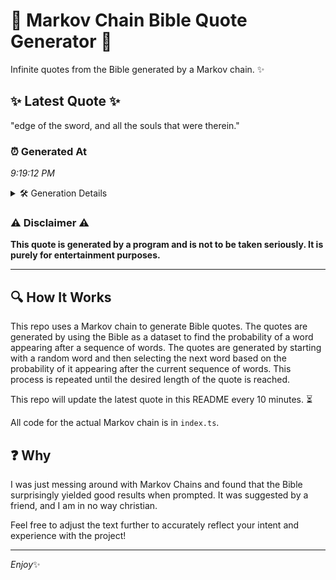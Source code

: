 # 📖 Markov Chain Bible Quote Generator 📖

Infinite quotes from the Bible generated by a Markov chain. ✨

## ✨ Latest Quote ✨
"edge of the sword, and all the souls that were therein."

### ⏰ Generated At
*9:19:12 PM*

<details>
    <summary>🛠️ Generation Details</summary>
    <p>
        <strong>🌱 Seed:</strong> edge<br>
        <strong>🔄 Iterations:</strong> 10<br>
        <strong>📜 Context History:</strong><br>[ edge ]: of<br>[ edge, of ]: the<br>[ edge, of, the ]: sword,<br>[ edge, of, the, sword, ]: and<br>[ edge, of, the, sword,, and ]: all<br>[ edge, of, the, sword,, and, all ]: the<br>[ of, the, sword,, and, all, the ]: souls<br>[ the, sword,, and, all, the, souls ]: that<br>[ sword,, and, all, the, souls, that ]: were<br>[ and, all, the, souls, that, were ]: therein.<br>
    </p>
</details>

### ⚠️ Disclaimer ⚠️
**This quote is generated by a program and is not to be taken seriously. It is purely for entertainment purposes.**

---

## 🔍 How It Works

This repo uses a Markov chain to generate Bible quotes. The quotes are generated by using the Bible as a dataset to find the probability of a word appearing after a sequence of words. The quotes are generated by starting with a random word and then selecting the next word based on the probability of it appearing after the current sequence of words. This process is repeated until the desired length of the quote is reached.

This repo will update the latest quote in this README every 10 minutes. ⏳

All code for the actual Markov chain is in `index.ts`.

## ❓ Why

I was just messing around with Markov Chains and found that the Bible surprisingly yielded good results when prompted. 
It was suggested by a friend, and I am in no way christian.

Feel free to adjust the text further to accurately reflect your intent and experience with the project!

---

*Enjoy*✨
